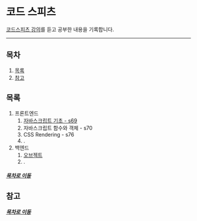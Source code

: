 코드 스피츠
=====
[코드스피츠 강의](https://www.youtube.com/channel/UCKXBpFPbho1tp-Ntlfc25kA/videos)를 듣고 공부한 내용을 기록합니다.
- - -
## 목차
1. [목록](#목록)
2. [참고](#참고)

## 목록
1. 프론트엔드
	1. [자바스크립트 기초 - s69]()
	2. 자바스크립트 함수와 객체 - s70
	3. CSS Rendering - s76
	4. .
2. 백엔드
	1. [오브젝트](https://github.com/nara1030/TIL/blob/master/docs/book/object/README.md)
	2. .

##### [목차로 이동](#목차)

## 참고


##### [목차로 이동](#목차)